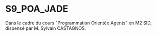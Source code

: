 # S9_POA_JADE
Dans le cadre du cours "Programmation Orientée Agents" en M2 SID, dispensé par M. Sylvain CASTAGNOS.
